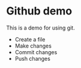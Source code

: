 # Github demo

This is a demo for using git.
- Create a file
- Make changes
- Commit changes
- Push changes
